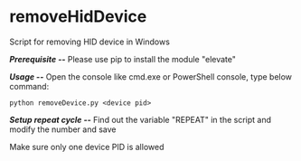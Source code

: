 # removeHidDevice
Script for removing HID device in Windows

***Prerequisite --***
Please use pip to install the module "elevate"

***Usage --***
Open the console like cmd.exe or PowerShell console, type below command:
```
python removeDevice.py <device pid>
```

***Setup repeat cycle --***
Find out the variable "REPEAT" in the script and modify the number and save

Make sure only one device PID is allowed
